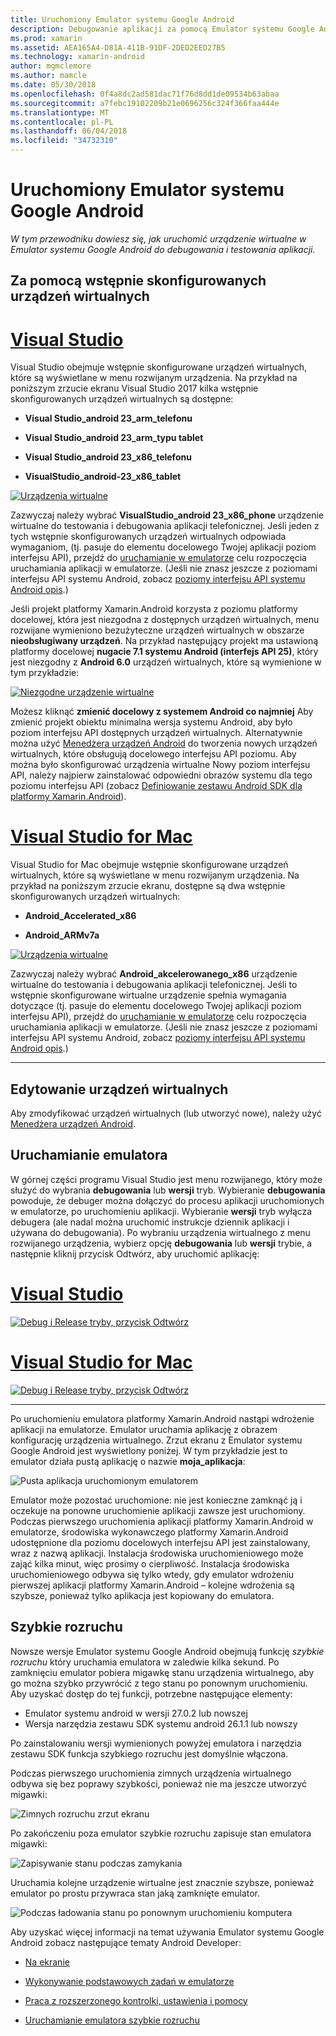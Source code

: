 ```yaml
---
title: Uruchomiony Emulator systemu Google Android
description: Debugowanie aplikacji za pomocą Emulator systemu Google Android
ms.prod: xamarin
ms.assetid: AEA165A4-D81A-411B-91DF-2DED2EED27B5
ms.technology: xamarin-android
author: mgmclemore
ms.author: mamcle
ms.date: 05/30/2018
ms.openlocfilehash: 0f4a8dc2ad581dac71f76d8dd1de09534b63abaa
ms.sourcegitcommit: a7febc19102209b21e0696256c324f366faa444e
ms.translationtype: MT
ms.contentlocale: pl-PL
ms.lasthandoff: 06/04/2018
ms.locfileid: "34732310"
---
```

# <a name="running-the-google-android-emulator"></a>Uruchomiony Emulator systemu Google Android

_W tym przewodniku dowiesz się, jak uruchomić urządzenie wirtualne w Emulator systemu Google Android do debugowania i testowania aplikacji._

## <a name="using-a-pre-configured-virtual-device"></a>Za pomocą wstępnie skonfigurowanych urządzeń wirtualnych

# <a name="visual-studiotabvswin"></a>[Visual Studio](#tab/vswin)

Visual Studio obejmuje wstępnie skonfigurowane urządzeń wirtualnych, które są wyświetlane w menu rozwijanym urządzenia. Na przykład na poniższym zrzucie ekranu Visual Studio 2017 kilka wstępnie skonfigurowanych urządzeń wirtualnych są dostępne:

-   **Visual Studio\_android 23\_arm\_telefonu**

-   **Visual Studio\_android 23\_arm\_typu tablet**

-   **Visual Studio\_android 23\_x86\_telefonu** 

-   **VisualStudio\_android-23\_x86\_tablet** 

[![Urządzenia wirtualne](running-the-emulator-images/win/01-virtual-devices-sml.png)](running-the-emulator-images/win/01-virtual-devices.png#lightbox)

Zazwyczaj należy wybrać **VisualStudio\_android 23\_x86\_phone** urządzenie wirtualne do testowania i debugowania aplikacji telefonicznej. Jeśli jeden z tych wstępnie skonfigurowanych urządzeń wirtualnych odpowiada wymaganiom, (tj. pasuje do elementu docelowego Twojej aplikacji poziom interfejsu API), przejdź do [uruchamianie w emulatorze](#launching) celu rozpoczęcia uruchamiania aplikacji w emulatorze. (Jeśli nie znasz jeszcze z poziomami interfejsu API systemu Android, zobacz [poziomy interfejsu API systemu Android opis](~/android/app-fundamentals/android-api-levels.md).)

Jeśli projekt platformy Xamarin.Android korzysta z poziomu platformy docelowej, która jest niezgodna z dostępnych urządzeń wirtualnych, menu rozwijane wymieniono bezużyteczne urządzeń wirtualnych w obszarze **nieobsługiwany urządzeń**. Na przykład następujący projekt ma ustawioną platformy docelowej **nugacie 7.1 systemu Android (interfejs API 25)**, który jest niezgodny z **Android 6.0** urządzeń wirtualnych, które są wymienione w tym przykładzie:

[![Niezgodne urządzenie wirtualne](running-the-emulator-images/win/02-incompatible-level-sml.png)](running-the-emulator-images/win/02-incompatible-level.png#lightbox)

Możesz kliknąć **zmienić docelowy z systemem Android co najmniej** Aby zmienić projekt obiektu minimalna wersja systemu Android, aby było poziom interfejsu API dostępnych urządzeń wirtualnych. Alternatywnie można użyć [Menedżera urządzeń Android](~/android/get-started/installation/android-emulator/device-manager.md) do tworzenia nowych urządzeń wirtualnych, które obsługują docelowego interfejsu API poziomu.
Aby można było skonfigurować urządzenia wirtualne Nowy poziom interfejsu API, należy najpierw zainstalować odpowiedni obrazów systemu dla tego poziomu interfejsu API (zobacz [Definiowanie zestawu Android SDK dla platformy Xamarin.Android](~/android/get-started/installation/android-sdk.md)).

# <a name="visual-studio-for-mactabvsmac"></a>[Visual Studio for Mac](#tab/vsmac)

Visual Studio for Mac obejmuje wstępnie skonfigurowane urządzeń wirtualnych, które są wyświetlane w menu rozwijanym urządzenia. Na przykład na poniższym zrzucie ekranu, dostępne są dwa wstępnie skonfigurowanych urządzeń wirtualnych:

-   **Android\_Accelerated\_x86**

-   **Android\_ARMv7a**

[![Urządzenia wirtualne](running-the-emulator-images/mac/01-virtual-devices-sml.png)](running-the-emulator-images/mac/01-virtual-devices.png#lightbox)

Zazwyczaj należy wybrać **Android\_akcelerowanego\_x86** urządzenie wirtualne do testowania i debugowania aplikacji telefonicznej. Jeśli to wstępnie skonfigurowane wirtualne urządzenie spełnia wymagania dotyczące (tj. pasuje do elementu docelowego Twojej aplikacji poziom interfejsu API), przejdź do [uruchamianie w emulatorze](#launching) celu rozpoczęcia uruchamiania aplikacji w emulatorze. (Jeśli nie znasz jeszcze z poziomami interfejsu API systemu Android, zobacz [poziomy interfejsu API systemu Android opis](~/android/app-fundamentals/android-api-levels.md).)

-----

## <a name="editing-virtual-devices"></a>Edytowanie urządzeń wirtualnych

Aby zmodyfikować urządzeń wirtualnych (lub utworzyć nowe), należy użyć [Menedżera urządzeń Android](~/android/get-started/installation/android-emulator/device-manager.md).


<a name="launching" />

## <a name="launching-the-emulator"></a>Uruchamianie emulatora

W górnej części programu Visual Studio jest menu rozwijanego, który może służyć do wybrania **debugowania** lub **wersji** tryb. Wybieranie **debugowania** powoduje, że debuger można dołączyć do procesu aplikacji uruchomionych w emulatorze, po uruchomieniu aplikacji. Wybieranie **wersji** tryb wyłącza debugera (ale nadal można uruchomić instrukcje dziennik aplikacji i używana do debugowania). Po wybraniu urządzenia wirtualnego z menu rozwijanego urządzenia, wybierz opcję **debugowania** lub **wersji** trybie, a następnie kliknij przycisk Odtwórz, aby uruchomić aplikację:

# <a name="visual-studiotabvswin"></a>[Visual Studio](#tab/vswin)

[![Debug i Release tryby, przycisk Odtwórz](running-the-emulator-images/win/17-debug-release-sml.png)](running-the-emulator-images/win/17-debug-release.png#lightbox)

# <a name="visual-studio-for-mactabvsmac"></a>[Visual Studio for Mac](#tab/vsmac)

[![Debug i Release tryby, przycisk Odtwórz](running-the-emulator-images/mac/16-debug-release-sml.png)](running-the-emulator-images/mac/16-debug-release.png#lightbox)

-----

Po uruchomieniu emulatora platformy Xamarin.Android nastąpi wdrożenie aplikacji na emulatorze. Emulator uruchamia aplikację z obrazem konfigurację urządzenia wirtualnego. Zrzut ekranu z Emulator systemu Google Android jest wyświetlony poniżej. W tym przykładzie jest to emulator działa pustą aplikację o nazwie **moja_aplikacja**:

![Pusta aplikacja uruchomionym emulatorem](running-the-emulator-images/emulator-running.png)

Emulator może pozostać uruchomione: nie jest konieczne zamknąć ją i oczekuje na ponowne uruchomienie aplikacji zawsze jest uruchomiony. Podczas pierwszego uruchomienia aplikacji platformy Xamarin.Android w emulatorze, środowiska wykonawczego platformy Xamarin.Android udostępnione dla poziomu docelowych interfejsu API jest zainstalowany, wraz z nazwą aplikacji. Instalacja środowiska uruchomieniowego może zająć kilka minut, więc prosimy o cierpliwość. Instalacja środowiska uruchomieniowego odbywa się tylko wtedy, gdy emulator wdrożeniu pierwszej aplikacji platformy Xamarin.Android &ndash; kolejne wdrożenia są szybsze, ponieważ tylko aplikacja jest kopiowany do emulatora.

## <a name="quick-boot"></a>Szybkie rozruchu

Nowsze wersje Emulator systemu Google Android obejmują funkcję _szybkie rozruchu_ który uruchamia emulatora w zaledwie kilka sekund. Po zamknięciu emulator pobiera migawkę stanu urządzenia wirtualnego, aby go można szybko przywrócić z tego stanu po ponownym uruchomieniu.
Aby uzyskać dostęp do tej funkcji, potrzebne następujące elementy:

-   Emulator systemu android w wersji 27.0.2 lub nowszej
-   Wersja narzędzia zestawu SDK systemu android 26.1.1 lub nowszy

Po zainstalowaniu wersji wymienionych powyżej emulatora i narzędzia zestawu SDK funkcja szybkiego rozruchu jest domyślnie włączona. 

Podczas pierwszego uruchomienia zimnych urządzenia wirtualnego odbywa się bez poprawy szybkości, ponieważ nie ma jeszcze utworzyć migawki:

![Zimnych rozruchu zrzut ekranu](running-the-emulator-images/cold-boot.png)

Po zakończeniu poza emulator szybkie rozruchu zapisuje stan emulatora migawki:

![Zapisywanie stanu podczas zamykania](running-the-emulator-images/saving-state.png)

Uruchamia kolejne urządzenie wirtualne jest znacznie szybsze, ponieważ emulator po prostu przywraca stan jaką zamknięte emulator.

![Podczas ładowania stanu po ponownym uruchomieniu komputera](running-the-emulator-images/loading-state.png)

Aby uzyskać więcej informacji na temat używania Emulator systemu Google Android zobacz następujące tematy Android Developer:

-   [Na ekranie](https://developer.android.com/studio/run/emulator.html#navigate)

-   [Wykonywanie podstawowych zadań w emulatorze](https://developer.android.com/studio/run/emulator.html#tasks)

-   [Praca z rozszerzonego kontrolki, ustawienia i pomocy](https://developer.android.com/studio/run/emulator.html#extended)

-   [Uruchamianie emulatora szybkie rozruchu](https://developer.android.com/studio/run/emulator#quickboot)

